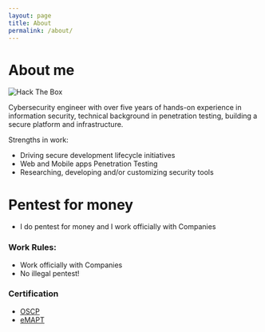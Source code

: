 ```yaml
---
layout: page
title: About
permalink: /about/
---
```


<html>
<head>
<meta charset="utf-8">
<title>About me</title>
<link rel="stylesheet" type="text/css" href="https://m1sn1k.github.io/style_about.css">
</head>
<body id="preview">
    <h1 class="code-line" data-line-start=0 data-line-end=1><a id="About_me_0"></a>About me</h1>
    <p class="has-line-data" data-line-start="2" data-line-end="3"><img src="http://www.hackthebox.eu/badge/image/576" alt="Hack The Box"></p>
    <p class="has-line-data" data-line-start="4" data-line-end="5">Cybersecurity engineer with over five years of hands-on experience in information security, technical background in penetration testing, building a secure platform and infrastructure.</p>
    <p class="has-line-data" data-line-start="6" data-line-end="7">Strengths in work:</p>
    <ul>
    <li class="has-line-data" data-line-start="8" data-line-end="9">Driving secure development lifecycle initiatives</li>
    <li class="has-line-data" data-line-start="9" data-line-end="10">Web and Mobile apps Penetration Testing</li>
    <li class="has-line-data" data-line-start="10" data-line-end="12">Researching, developing and/or customizing security tools</li>
    </ul>
    <h1 class="code-line" data-line-start=12 data-line-end=13><a id="Pentest_for_money_12"></a>Pentest for money</h1>
    <ul>
    <li class="has-line-data" data-line-start="14" data-line-end="16">I do pentest for money and I work officially with Companies</li>
    </ul>
    <h3 class="code-line" data-line-start=16 data-line-end=17><a id="Work_Rules_16"></a>Work Rules:</h3>
    <ul>
    <li class="has-line-data" data-line-start="17" data-line-end="18">Work officially with Companies</li>
    <li class="has-line-data" data-line-start="18" data-line-end="20">No illegal pentest!</li>
    </ul>
    <h3 class="code-line" data-line-start=20 data-line-end=21><a id="Certification_20"></a>Certification</h3>
    <ul>
    <li class="has-line-data" data-line-start="22" data-line-end="23"><a href="https://www.offensive-security.com/pwk-oscp/">OSCP</a></li>
    <li class="has-line-data" data-line-start="23" data-line-end="25"><a href="https://elearnsecurity.com/product/emapt-certification/">eMAPT</a></li>
    </ul>
</body>
</html>